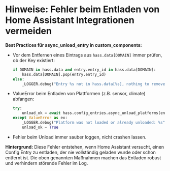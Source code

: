 # Hinweise: Fehler beim Entladen von Home Assistant Integrationen vermeiden

**Best Practices für async_unload_entry in custom_components:**

- Vor dem Entfernen eines Eintrags aus `hass.data[DOMAIN]` immer prüfen, ob der Key existiert:
  ```python
  if DOMAIN in hass.data and entry.entry_id in hass.data[DOMAIN]:
      hass.data[DOMAIN].pop(entry.entry_id)
  else:
      _LOGGER.debug("Entry %s not in hass.data[%s], nothing to remove.", entry.entry_id, DOMAIN)
  ```

- ValueError beim Entladen von Plattformen (z.B. sensor, climate) abfangen:
  ```python
  try:
      unload_ok = await hass.config_entries.async_unload_platforms(entry, ["sensor", "climate"])
  except ValueError as ex:
      _LOGGER.debug("Platform was not loaded or already unloaded: %s", ex)
      unload_ok = True
  ```

- Fehler beim Unload immer sauber loggen, nicht crashen lassen.

**Hintergrund:**
Diese Fehler entstehen, wenn Home Assistant versucht, einen Config Entry zu entladen, der nie vollständig geladen wurde oder schon entfernt ist. Die oben genannten Maßnahmen machen das Entladen robust und verhindern störende Fehler im Log.
